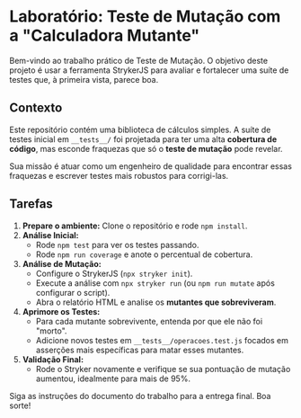 # Laboratório: Teste de Mutação com a "Calculadora Mutante"

Bem-vindo ao trabalho prático de Teste de Mutação. O objetivo deste projeto é usar a ferramenta StrykerJS para avaliar e fortalecer uma suíte de testes que, à primeira vista, parece boa.

## Contexto

Este repositório contém uma biblioteca de cálculos simples. A suíte de testes inicial em `__tests__/` foi projetada para ter uma alta **cobertura de código**, mas esconde fraquezas que só o **teste de mutação** pode revelar.

Sua missão é atuar como um engenheiro de qualidade para encontrar essas fraquezas e escrever testes mais robustos para corrigi-las.

## Tarefas

1.  **Prepare o ambiente:** Clone o repositório e rode `npm install`.
2.  **Análise Inicial:**
    - Rode `npm test` para ver os testes passando.
    - Rode `npm run coverage` e anote o percentual de cobertura.
3.  **Análise de Mutação:**
    - Configure o StrykerJS (`npx stryker init`).
    - Execute a análise com `npx stryker run` (ou `npm run mutate` após configurar o script).
    - Abra o relatório HTML e analise os **mutantes que sobreviveram**.
4.  **Aprimore os Testes:**
    - Para cada mutante sobrevivente, entenda por que ele não foi "morto".
    - Adicione novos testes em `__tests__/operacoes.test.js` focados em asserções mais específicas para matar esses mutantes.
5.  **Validação Final:**
    - Rode o Stryker novamente e verifique se sua pontuação de mutação aumentou, idealmente para mais de 95%.

Siga as instruções do documento do trabalho para a entrega final. Boa sorte!

